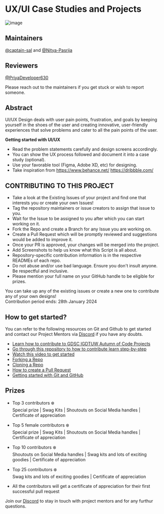 # UX/UI Case Studies and Projects
![image](https://github.com/SnowScriptWinterOfCode/UI-UX-Case-Studies/assets/97171261/a014de97-43f5-46c4-81dd-ae79bd0b8cb2)

## Maintainers
[@captain-sal](https://github.com/captain-sal) and [@Nitya-Pasrija](https://github.com/Nitya-Pasrija)

## Reviewers
[@PriyaDeveloper630](https://github.com/PriyaDeveloper630)

Please reach out to the maintainers if you get stuck or wish to report someone.

## Abstract
UI/UX Design deals with user pain points, frustration, and goals by keeping yourself in the shoes of the user and creating innovative, user-friendly experiences that solve problems and cater to all the pain points of the user.

**Getting started with UI/UX**
- Read the problem statements carefully and design screens accordingly. 
- You can show the UX process followed and document it into a case study (optional).
- Use your favorable tool (Figma, Adobe XD, etc) for designing.
- Take inspiration from https://www.behance.net/
https://dribbble.com/


## CONTRIBUTING TO THIS PROJECT

- Take a look at the Existing Issues of your project and find one that interests you or create your own Issues!
- Tag the repository maintainers or issue creators to assign that issue to you.
- Wait for the Issue to be assigned to you after which you can start working on it.
- Fork the Repo and create a Branch for any Issue you are working on.
- Create a Pull Request which will be promptly reviewed and suggestions would be added to improve it.
- Once your PR is approved, your changes will be merged into the project. 
- Add Screenshots to help us know what this Script is all about.
- Repository-specific contribution information is in the respective READMEs of each repo.
- Do not abuse and/or use bad language. Ensure you don't insult anyone. Be respectful and inclusive.
- Please mention your full name on your GitHub handle to be eligible for prizes.


You can take up any of the existing issues or create a new one to contribute any of your own designs!<br/> 
Contribution period ends: 28th January 2024


## How to get started?

You can refer to the following resources on Git and Github to get started and contact our Project Mentors via [Discord](https://discord.gg/xTNC4MGB) if you have any doubts.

- [Learn how to contribute to GDSC IGDTUW Autumn of Code Projects](https://www.youtube.com/watch?v=Hcc1LXldeJk)
- [Go through this repository to how to contribute learn step-by-step](https://github.com/firstcontributions/first-contributions)
- [Watch this video to get started](https://youtu.be/SL5KKdmvJ1U)
- [Forking a Repo](https://help.github.com/en/github/getting-started-with-github/fork-a-repo)
- [Cloning a Repo](https://help.github.com/en/desktop/contributing-to-projects/creating-a-pull-request)
- [How to create a Pull Request](https://opensource.com/article/19/7/create-pull-request-github)
- [Getting started with Git and GitHub](https://towardsdatascience.com/getting-started-with-git-and-github-6fcd0f2d4ac6)



## Prizes 
- Top 3 contributors ❄️<br/> 
Special prize | Swag Kits | Shoutouts on Social Media handles | Certificate of appreciation

- Top 5 female contributors ❄️ <br/>
Special prize | Swag Kits | Shoutouts on Social Media handles | Certificate of appreciation

- Top 10 contributors ❄️ <br/>
Shoutouts on Social Media handles | Swag kits and lots of exciting goodies | Certificate of appreciation

- Top 25 contributors ❄️ <br/>
Swag kits and lots of exciting goodies | Certificate of appreciation

- All the contributors will get a certificate of appreciation for their first successful pull request


Join our [Discord](https://discord.gg/KKFUVma6) to stay in touch with project mentors and for any furthur questions. 
